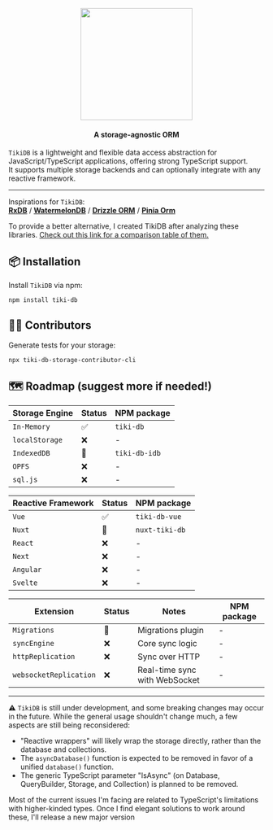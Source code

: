 <p align="center">
    <img src="./tiki-db.png" width="220">
</p>
<h4 align="center">
  A storage-agnostic ORM 
</h4>

`TikiDB` is a lightweight and flexible data access abstraction for JavaScript/TypeScript applications, offering strong TypeScript support. <br/>
It supports multiple storage backends and can optionally integrate with any reactive framework.

---

Inspirations for `TikiDB`: <br />
**[RxDB](https://github.com/pubkey/rxdb)** /
**[WatermelonDB](https://github.com/Nozbe/WatermelonDB)** /
**[Drizzle ORM](https://github.com/drizzle-team/drizzle-orm)** /
**[Pinia Orm](https://github.com/codedredd/pinia-orm)**

To provide a better alternative, I created TikiDB after analyzing these libraries.
[Check out this link for a comparison table of them.](https://github.com/etienne1698/tiki-db/blob/main/feature-comparison.md)

## 📦 Installation

Install `TikiDB` via npm:

```sh
npm install tiki-db
```

## 🧑‍💻 Contributors

Generate tests for your storage:

```sh
npx tiki-db-storage-contributor-cli
```

## 🗺️ Roadmap (suggest more if needed!)

| Storage Engine | Status | NPM package   |
| -------------- | ------ | ------------- |
| `In-Memory`    | ✅     | `tiki-db`     |
| `localStorage` | ❌     | -             |
| `IndexedDB`    | 🚧     | `tiki-db-idb` |
| `OPFS`         | ❌     | -             |
| `sql.js`       | ❌     | -             |

| Reactive Framework | Status | NPM package    |
| ------------------ | ------ | -------------- |
| `Vue`              | ✅     | `tiki-db-vue`  |
| `Nuxt`             | 🚧     | `nuxt-tiki-db` |
| `React`            | ❌     | -              |
| `Next`             | ❌     | -              |
| `Angular`          | ❌     | -              |
| `Svelte`           | ❌     | -              |

| Extension              | Status | Notes                         | NPM package |
| ---------------------- | ------ | ----------------------------- | ----------- |
| `Migrations`           | 🚧     | Migrations plugin             | -           |
| `syncEngine`           | ❌     | Core sync logic               | -           |
| `httpReplication`      | ❌     | Sync over HTTP                | -           |
| `websocketReplication` | ❌     | Real-time sync with WebSocket | -           |

---

⚠️ `TikiDB` is still under development, and some breaking changes may occur in the future. While the general usage shouldn't change much, a few aspects are still being reconsidered:

- "Reactive wrappers" will likely wrap the storage directly, rather than the database and collections.
- The `asyncDatabase()` function is expected to be removed in favor of a unified `database()` function.
- The generic TypeScript parameter "IsAsync" (on Database, QueryBuilder, Storage, and Collection) is planned to be removed.

Most of the current issues I'm facing are related to TypeScript's limitations with higher-kinded types. Once I find elegant solutions to work around these, I'll release a new major version
